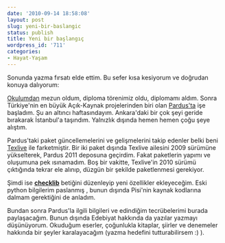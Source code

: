 ```yaml
---
date: '2010-09-14 18:58:08'
layout: post
slug: yeni-bir-baslangic
status: publish
title: Yeni bir başlangıç
wordpress_id: '711'
categories:
- Hayat-Yaşam
---
```


Sonunda yazma fırsatı elde ettim. Bu sefer kısa kesiyorum ve doğrudan konuya dalıyorum:

[Okulumdan](http://ee.hacettepe.edu.tr/) mezun oldum, diploma törenimiz oldu, diplomamı aldım. Sonra Türkiye'nin en büyük Açık-Kaynak projelerinden biri olan [Pardus'ta](http://pardus.org.tr/) işe başladım.  Şu an altıncı haftasındayım. Ankara'daki bir çok şeyi geride bırakarak İstanbul'a taşındım. Yalnızlık dışında hemen hemen çoğu şeye alıştım.

Pardus'taki paket güncellemelerini ve gelişmelerini takip edenler belki beni [Texlive](http://tug.org/texlive/) ile farketmiştir. Bir iki paket dışında Texlive ailesini 2009 sürümüne yükselterek, Pardus 2011 deposuna geçirdim. Fakat paketlerin yapımı ve oluşumuna pek ısınamadım. Boş bir vakitte, Texlive'in 2010 sürümü çıktığında tekrar ele alınıp, düzgün bir şekilde paketlenmesi gerekiyor. 

Şimdi ise **[checklib](http://svn.uludag.org.tr/viewcvs/uludag/trunk/scripts/checklib?view=markup)** betiğini düzenleyip yeni özellikler ekleyeceğim. Eski python bilgilerim paslanmış , bunun dışında Pisi'nin kaynak kodlarına dalmam gerektiğini de anladım. 

Bundan sonra Pardus'la ilgili bilgileri ve edindiğim tecrübelerimi burada paylaşacağım. Bunun dışında Edebiyat hakkında da yazılar yazmayı düşünüyorum. Okuduğum eserler, çoğunlukla kitaplar, şiirler ve denemeler hakkında bir şeyler karalayacağım (yazma hedefini tutturabilirsem :) ).




